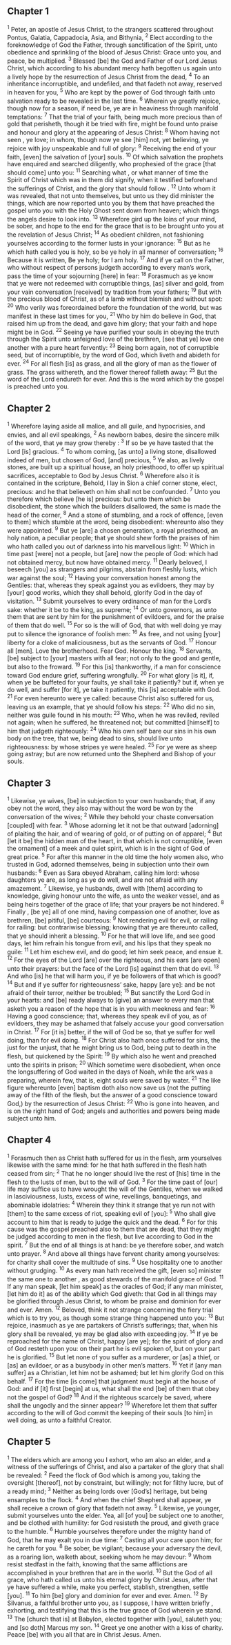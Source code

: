 ## Chapter 1

<sup>1</sup> Peter, an apostle of Jesus Christ, to the strangers scattered throughout Pontus, Galatia, Cappadocia, Asia, and Bithynia,
<sup>2</sup> Elect according to the foreknowledge of God the Father, through sanctification of the Spirit, unto obedience and sprinkling of the blood of Jesus Christ: Grace unto you, and peace, be multiplied.
<sup>3</sup> Blessed [be] the God and Father of our Lord Jesus Christ, which according to his abundant mercy hath begotten us again unto a lively hope by the resurrection of Jesus Christ from the dead,
<sup>4</sup> To an inheritance incorruptible, and undefiled, and that fadeth not away, reserved in heaven for you,
<sup>5</sup> Who are kept by the power of God through faith unto salvation ready to be revealed in the last time.
<sup>6</sup> Wherein ye greatly rejoice, though now for a season, if need be, ye are in heaviness through manifold temptations:
<sup>7</sup> That the trial of your faith, being much more precious than of gold that perisheth, though it be tried with fire, might be found unto praise and honour and glory at the appearing of Jesus Christ:
<sup>8</sup> Whom having not seen , ye love; in whom, though now ye see [him] not, yet believing, ye rejoice with joy unspeakable and full of glory:
<sup>9</sup> Receiving the end of your faith, [even] the salvation of [your] souls.
<sup>10</sup> Of which salvation the prophets have enquired and searched diligently, who prophesied of the grace [that should come] unto you:
<sup>11</sup> Searching what , or what manner of time the Spirit of Christ which was in them did signify, when it testified beforehand the sufferings of Christ, and the glory that should follow .
<sup>12</sup> Unto whom it was revealed, that not unto themselves, but unto us they did minister the things, which are now reported unto you by them that have preached the gospel unto you with the Holy Ghost sent down from heaven; which things the angels desire to look into.
<sup>13</sup> Wherefore gird up the loins of your mind, be sober, and hope to the end for the grace that is to be brought unto you at the revelation of Jesus Christ;
<sup>14</sup> As obedient children, not fashioning yourselves according to the former lusts in your ignorance:
<sup>15</sup> But as he which hath called you is holy, so be ye holy in all manner of conversation;
<sup>16</sup> Because it is written, Be ye holy; for I am holy.
<sup>17</sup> And if ye call on the Father, who without respect of persons judgeth according to every man’s work, pass the time of your sojourning [here] in fear:
<sup>18</sup> Forasmuch as ye know that ye were not redeemed with corruptible things, [as] silver and gold, from your vain conversation [received] by tradition from your fathers;
<sup>19</sup> But with the precious blood of Christ, as of a lamb without blemish and without spot:
<sup>20</sup> Who verily was foreordained before the foundation of the world, but was manifest in these last times for you,
<sup>21</sup> Who by him do believe in God, that raised him up from the dead, and gave him glory; that your faith and hope might be in God.
<sup>22</sup> Seeing ye have purified your souls in obeying the truth through the Spirit unto unfeigned love of the brethren, [see that ye] love one another with a pure heart fervently:
<sup>23</sup> Being born again, not of corruptible seed, but of incorruptible, by the word of God, which liveth and abideth for ever.
<sup>24</sup> For all flesh [is] as grass, and all the glory of man as the flower of grass. The grass withereth, and the flower thereof falleth away:
<sup>25</sup> But the word of the Lord endureth for ever. And this is the word which by the gospel is preached unto you.
## Chapter 2

<sup>1</sup> Wherefore laying aside all malice, and all guile, and hypocrisies, and envies, and all evil speakings,
<sup>2</sup> As newborn babes, desire the sincere milk of the word, that ye may grow thereby :
<sup>3</sup> If so be ye have tasted that the Lord [is] gracious.
<sup>4</sup> To whom coming, [as unto] a living stone, disallowed indeed of men, but chosen of God, [and] precious,
<sup>5</sup> Ye also, as lively stones, are built up a spiritual house, an holy priesthood, to offer up spiritual sacrifices, acceptable to God by Jesus Christ.
<sup>6</sup> Wherefore also it is contained in the scripture, Behold, I lay in Sion a chief corner stone, elect, precious: and he that believeth on him shall not be confounded.
<sup>7</sup> Unto you therefore which believe [he is] precious: but unto them which be disobedient, the stone which the builders disallowed, the same is made the head of the corner,
<sup>8</sup> And a stone of stumbling, and a rock of offence, [even to them] which stumble at the word, being disobedient: whereunto also they were appointed.
<sup>9</sup> But ye [are] a chosen generation, a royal priesthood, an holy nation, a peculiar people; that ye should shew forth the praises of him who hath called you out of darkness into his marvellous light:
<sup>10</sup> Which in time past [were] not a people, but [are] now the people of God: which had not obtained mercy, but now have obtained mercy.
<sup>11</sup> Dearly beloved, I beseech [you] as strangers and pilgrims, abstain from fleshly lusts, which war against the soul;
<sup>12</sup> Having your conversation honest among the Gentiles: that, whereas they speak against you as evildoers, they may by [your] good works, which they shall behold, glorify God in the day of visitation.
<sup>13</sup> Submit yourselves to every ordinance of man for the Lord’s sake: whether it be to the king, as supreme;
<sup>14</sup> Or unto governors, as unto them that are sent by him for the punishment of evildoers, and for the praise of them that do well.
<sup>15</sup> For so is the will of God, that with well doing ye may put to silence the ignorance of foolish men:
<sup>16</sup> As free, and not using [your] liberty for a cloke of maliciousness, but as the servants of God.
<sup>17</sup> Honour all [men]. Love the brotherhood. Fear God. Honour the king.
<sup>18</sup> Servants, [be] subject to [your] masters with all fear; not only to the good and gentle, but also to the froward.
<sup>19</sup> For this [is] thankworthy, if a man for conscience toward God endure grief, suffering wrongfully.
<sup>20</sup> For what glory [is it], if, when ye be buffeted for your faults, ye shall take it patiently? but if, when ye do well, and suffer [for it], ye take it patiently, this [is] acceptable with God.
<sup>21</sup> For even hereunto were ye called: because Christ also suffered for us, leaving us an example, that ye should follow his steps:
<sup>22</sup> Who did no sin, neither was guile found in his mouth:
<sup>23</sup> Who, when he was reviled, reviled not again; when he suffered, he threatened not; but committed [himself] to him that judgeth righteously:
<sup>24</sup> Who his own self bare our sins in his own body on the tree, that we, being dead to sins, should live unto righteousness: by whose stripes ye were healed.
<sup>25</sup> For ye were as sheep going astray; but are now returned unto the Shepherd and Bishop of your souls.
## Chapter 3

<sup>1</sup> Likewise, ye wives, [be] in subjection to your own husbands; that, if any obey not the word, they also may without the word be won by the conversation of the wives;
<sup>2</sup> While they behold your chaste conversation [coupled] with fear.
<sup>3</sup> Whose adorning let it not be that outward [adorning] of plaiting the hair, and of wearing of gold, or of putting on of apparel;
<sup>4</sup> But [let it be] the hidden man of the heart, in that which is not corruptible, [even the ornament] of a meek and quiet spirit, which is in the sight of God of great price.
<sup>5</sup> For after this manner in the old time the holy women also, who trusted in God, adorned themselves, being in subjection unto their own husbands:
<sup>6</sup> Even as Sara obeyed Abraham, calling him lord: whose daughters ye are, as long as ye do well, and are not afraid with any amazement.
<sup>7</sup> Likewise, ye husbands, dwell with [them] according to knowledge, giving honour unto the wife, as unto the weaker vessel, and as being heirs together of the grace of life; that your prayers be not hindered.
<sup>8</sup> Finally , [be ye] all of one mind, having compassion one of another, love as brethren, [be] pitiful, [be] courteous:
<sup>9</sup> Not rendering evil for evil, or railing for railing: but contrariwise blessing; knowing that ye are thereunto called, that ye should inherit a blessing.
<sup>10</sup> For he that will love life, and see good days, let him refrain his tongue from evil, and his lips that they speak no guile:
<sup>11</sup> Let him eschew evil, and do good; let him seek peace, and ensue it.
<sup>12</sup> For the eyes of the Lord [are] over the righteous, and his ears [are open] unto their prayers: but the face of the Lord [is] against them that do evil.
<sup>13</sup> And who [is] he that will harm you, if ye be followers of that which is good?
<sup>14</sup> But and if ye suffer for righteousness’ sake, happy [are ye]: and be not afraid of their terror, neither be troubled;
<sup>15</sup> But sanctify the Lord God in your hearts: and [be] ready always to [give] an answer to every man that asketh you a reason of the hope that is in you with meekness and fear:
<sup>16</sup> Having a good conscience; that, whereas they speak evil of you, as of evildoers, they may be ashamed that falsely accuse your good conversation in Christ.
<sup>17</sup> For [it is] better, if the will of God be so, that ye suffer for well doing, than for evil doing.
<sup>18</sup> For Christ also hath once suffered for sins, the just for the unjust, that he might bring us to God, being put to death in the flesh, but quickened by the Spirit:
<sup>19</sup> By which also he went and preached unto the spirits in prison;
<sup>20</sup> Which sometime were disobedient, when once the longsuffering of God waited in the days of Noah, while the ark was a preparing, wherein few, that is, eight souls were saved by water.
<sup>21</sup> The like figure whereunto [even] baptism doth also now save us (not the putting away of the filth of the flesh, but the answer of a good conscience toward God,) by the resurrection of Jesus Christ:
<sup>22</sup> Who is gone into heaven, and is on the right hand of God; angels and authorities and powers being made subject unto him.
## Chapter 4

<sup>1</sup> Forasmuch then as Christ hath suffered for us in the flesh, arm yourselves likewise with the same mind: for he that hath suffered in the flesh hath ceased from sin;
<sup>2</sup> That he no longer should live the rest of [his] time in the flesh to the lusts of men, but to the will of God.
<sup>3</sup> For the time past of [our] life may suffice us to have wrought the will of the Gentiles, when we walked in lasciviousness, lusts, excess of wine, revellings, banquetings, and abominable idolatries:
<sup>4</sup> Wherein they think it strange that ye run not with [them] to the same excess of riot, speaking evil of [you]:
<sup>5</sup> Who shall give account to him that is ready to judge the quick and the dead.
<sup>6</sup> For for this cause was the gospel preached also to them that are dead, that they might be judged according to men in the flesh, but live according to God in the spirit.
<sup>7</sup> But the end of all things is at hand: be ye therefore sober, and watch unto prayer.
<sup>8</sup> And above all things have fervent charity among yourselves: for charity shall cover the multitude of sins.
<sup>9</sup> Use hospitality one to another without grudging.
<sup>10</sup> As every man hath received the gift, [even so] minister the same one to another , as good stewards of the manifold grace of God.
<sup>11</sup> If any man speak, [let him speak] as the oracles of God; if any man minister, [let him do it] as of the ability which God giveth: that God in all things may be glorified through Jesus Christ, to whom be praise and dominion for ever and ever. Amen.
<sup>12</sup> Beloved, think it not strange concerning the fiery trial which is to try you, as though some strange thing happened unto you:
<sup>13</sup> But rejoice, inasmuch as ye are partakers of Christ’s sufferings; that, when his glory shall be revealed, ye may be glad also with exceeding joy.
<sup>14</sup> If ye be reproached for the name of Christ, happy [are ye]; for the spirit of glory and of God resteth upon you: on their part he is evil spoken of, but on your part he is glorified.
<sup>15</sup> But let none of you suffer as a murderer, or [as] a thief, or [as] an evildoer, or as a busybody in other men’s matters.
<sup>16</sup> Yet if [any man suffer] as a Christian, let him not be ashamed; but let him glorify God on this behalf.
<sup>17</sup> For the time [is come] that judgment must begin at the house of God: and if [it] first [begin] at us, what shall the end [be] of them that obey not the gospel of God?
<sup>18</sup> And if the righteous scarcely be saved, where shall the ungodly and the sinner appear?
<sup>19</sup> Wherefore let them that suffer according to the will of God commit the keeping of their souls [to him] in well doing, as unto a faithful Creator.
## Chapter 5

<sup>1</sup> The elders which are among you I exhort, who am also an elder, and a witness of the sufferings of Christ, and also a partaker of the glory that shall be revealed:
<sup>2</sup> Feed the flock of God which is among you, taking the oversight [thereof], not by constraint, but willingly; not for filthy lucre, but of a ready mind;
<sup>3</sup> Neither as being lords over [God’s] heritage, but being ensamples to the flock.
<sup>4</sup> And when the chief Shepherd shall appear, ye shall receive a crown of glory that fadeth not away.
<sup>5</sup> Likewise, ye younger, submit yourselves unto the elder. Yea, all [of you] be subject one to another, and be clothed with humility: for God resisteth the proud, and giveth grace to the humble.
<sup>6</sup> Humble yourselves therefore under the mighty hand of God, that he may exalt you in due time:
<sup>7</sup> Casting all your care upon him; for he careth for you.
<sup>8</sup> Be sober, be vigilant; because your adversary the devil, as a roaring lion, walketh about, seeking whom he may devour:
<sup>9</sup> Whom resist stedfast in the faith, knowing that the same afflictions are accomplished in your brethren that are in the world.
<sup>10</sup> But the God of all grace, who hath called us unto his eternal glory by Christ Jesus, after that ye have suffered a while, make you perfect, stablish, strengthen, settle [you].
<sup>11</sup> To him [be] glory and dominion for ever and ever. Amen.
<sup>12</sup> By Silvanus, a faithful brother unto you, as I suppose, I have written briefly , exhorting, and testifying that this is the true grace of God wherein ye stand.
<sup>13</sup> The [church that is] at Babylon, elected together with [you], saluteth you; and [so doth] Marcus my son.
<sup>14</sup> Greet ye one another with a kiss of charity. Peace [be] with you all that are in Christ Jesus. Amen.